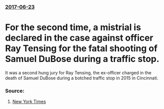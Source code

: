 ### [2017-06-23](/news/2017/06/23/index.md)

# For the second time, a mistrial is declared in the case against officer Ray Tensing for the fatal shooting of Samuel DuBose during a traffic stop. 

It was a second hung jury for Ray Tensing, the ex-officer charged in the death of Samuel DuBose during a botched traffic stop in 2015 in Cincinnati.


### Source:

1. [New York Times](https://www.nytimes.com/2017/06/23/us/raymond-tensing-samuel-dubose-cincinnati.html)
